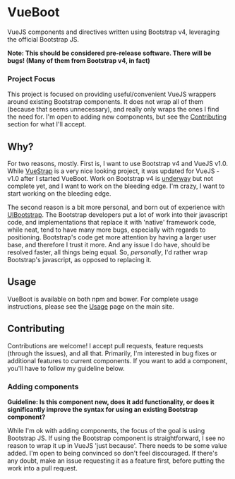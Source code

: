 # VueBoot

VueJS components and directives written using Bootstrap v4, leveraging the official Bootstrap JS.

**Note: This should be considered pre-release software. There will be bugs! (Many of them from Bootstrap v4, in fact)**

### Project Focus

This project is focused on providing useful/convenient VueJS wrappers around existing Bootstrap components. It does not
wrap all of them (because that seems unnecessary), and really only wraps the ones I find the need for. I'm open to
adding new components, but see the [Contributing](#contributing) section for what I'll accept.

## Why?

For two reasons, mostly. First is, I want to use Bootstrap v4 and VueJS v1.0. While [VueStrap](http://yuche.github.io/vue-strap) is a very nice looking project, it was updated for VueJS 
 -v1.0 after I started VueBoot. Work on Bootstrap v4 is [underway](https://github.com/yuche/vue-strap/issues/41) but not complete yet, and I want to work on the bleeding edge. I'm crazy, I want to start working on the bleeding edge.

The second reason is a bit more personal, and born out of experience with [UIBootstrap](https://angular-ui.github.io/bootstrap).
The Bootstrap developers put a lot of work into their javascript code, and implementations that replace it with 'native'
framework code, while neat, tend to have many more bugs, especially with regards to positioning. Bootstrap's code get 
more attention by having a larger user base, and therefore I trust it more. And any issue I do have, should be resolved
faster, all things being equal. So, _personally_, I'd rather wrap Bootstrap's javascript, as opposed to replacing it.

## Usage

VueBoot is available on both npm and bower. For complete usage instructions, please see the [Usage](http://morgul.github.io/vueboot#usage)
page on the main site.

## Contributing

Contributions are welcome! I accept pull requests, feature requests (through the issues), and all that. Primarily, I'm
interested in bug fixes or additional features to current components. If you want to add a component, you'll have to 
follow my guideline below.

### Adding components

**Guideline: Is this component new, does it add functionality, or does it significantly improve the syntax for using 
an existing Bootstrap component?**

While I'm ok with adding components, the focus of the goal is using Bootstrap JS. If using the Bootstrap component is
straightforward, I see no reason to wrap it up in VueJS 'just because'. There needs to be some value added. I'm open to
being convinced so don't feel discouraged. If there's any doubt, make an issue requesting it as a feature first, before
putting the work into a pull request.
